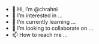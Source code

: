 - 👋 Hi, I’m @chrahni
- 👀 I’m interested in ...
- 🌱 I’m currently learning ...
- 💞️ I’m looking to collaborate on ...
- 📫 How to reach me ...

<!---
chrahni/chrahni is a ✨ special ✨ repository because its `README.md` (this file) appears on your GitHub profile.
You can click the Preview link to take a look at your changes.
--->
